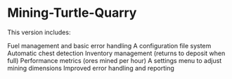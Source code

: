 # Mining-Turtle-Quarry

This version includes:

Fuel management and basic error handling
A configuration file system
Automatic chest detection
Inventory management (returns to deposit when full)
Performance metrics (ores mined per hour)
A settings menu to adjust mining dimensions
Improved error handling and reporting
